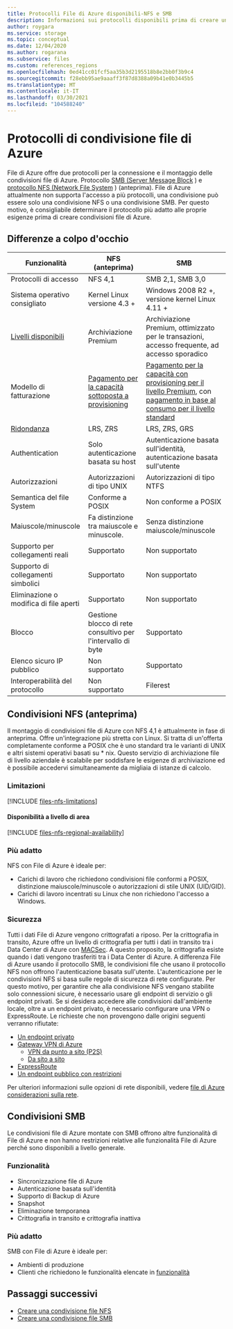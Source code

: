 ```yaml
---
title: Protocolli File di Azure disponibili-NFS e SMB
description: Informazioni sui protocolli disponibili prima di creare una condivisione file di Azure, tra cui Server Message Block (SMB) e NFS (Network File System).
author: roygara
ms.service: storage
ms.topic: conceptual
ms.date: 12/04/2020
ms.author: rogarana
ms.subservice: files
ms.custom: references_regions
ms.openlocfilehash: 0ed41cc01fcf5aa35b3d2195518b8e2bb0f3b9c4
ms.sourcegitcommit: f28ebb95ae9aaaff3f87d8388a09b41e0b3445b5
ms.translationtype: MT
ms.contentlocale: it-IT
ms.lasthandoff: 03/30/2021
ms.locfileid: "104588240"
---
```

# <a name="azure-file-share-protocols"></a>Protocolli di condivisione file di Azure

File di Azure offre due protocolli per la connessione e il montaggio delle condivisioni file di Azure. Protocollo [SMB (Server Message Block](/windows/win32/fileio/microsoft-smb-protocol-and-cifs-protocol-overview) ) e [protocollo NFS (Network File System](https://en.wikipedia.org/wiki/Network_File_System) ) (anteprima). File di Azure attualmente non supporta l'accesso a più protocolli, una condivisione può essere solo una condivisione NFS o una condivisione SMB. Per questo motivo, è consigliabile determinare il protocollo più adatto alle proprie esigenze prima di creare condivisioni file di Azure.

## <a name="differences-at-a-glance"></a>Differenze a colpo d'occhio

|Funzionalità  |NFS (anteprima)  |SMB  |
|---------|---------|---------|
|Protocolli di accesso     |NFS 4,1         |SMB 2,1, SMB 3,0         |
|Sistema operativo consigliato     |Kernel Linux versione 4.3 +         |Windows 2008 R2 +, versione kernel Linux 4.11 +         |
|[Livelli disponibili](storage-files-planning.md#storage-tiers)     |Archiviazione Premium         |Archiviazione Premium, ottimizzato per le transazioni, accesso frequente, ad accesso sporadico         |
|Modello di fatturazione         |[Pagamento per la capacità sottoposta a provisioning](./understanding-billing.md#provisioned-model)         |[Pagamento per la capacità con provisioning per il livello Premium](./understanding-billing.md#provisioned-model), con [pagamento in base al consumo per il livello standard](./understanding-billing.md#pay-as-you-go-model)         |
|[Ridondanza](storage-files-planning.md#redundancy)     |LRS, ZRS         |LRS, ZRS, GRS         |
|Authentication     |Solo autenticazione basata su host        |Autenticazione basata sull'identità, autenticazione basata sull'utente         |
|Autorizzazioni     |Autorizzazioni di tipo UNIX         |Autorizzazioni di tipo NTFS         |
|Semantica del file System     |Conforme a POSIX         |Non conforme a POSIX         |
|Maiuscole/minuscole     |Fa distinzione tra maiuscole e minuscole.         |Senza distinzione maiuscole/minuscole         |
|Supporto per collegamenti reali     |Supportato         |Non supportato         |
|Supporto di collegamenti simbolici     |Supportato         |Non supportato         |
|Eliminazione o modifica di file aperti     |Supportato         |Non supportato         |
|Blocco     |Gestione blocco di rete consultivo per l'intervallo di byte         |Supportato         |
|Elenco sicuro IP pubblico | Non supportato | Supportato|
|Interoperabilità del protocollo| Non supportato | Filerest|

## <a name="nfs-shares-preview"></a>Condivisioni NFS (anteprima)

Il montaggio di condivisioni file di Azure con NFS 4,1 è attualmente in fase di anteprima. Offre un'integrazione più stretta con Linux. Si tratta di un'offerta completamente conforme a POSIX che è uno standard tra le varianti di UNIX e altri sistemi operativi basati su * nix. Questo servizio di archiviazione file di livello aziendale è scalabile per soddisfare le esigenze di archiviazione ed è possibile accedervi simultaneamente da migliaia di istanze di calcolo.

### <a name="limitations"></a>Limitazioni

[!INCLUDE [files-nfs-limitations](../../../includes/files-nfs-limitations.md)]

#### <a name="regional-availability"></a>Disponibilità a livello di area

[!INCLUDE [files-nfs-regional-availability](../../../includes/files-nfs-regional-availability.md)]

### <a name="best-suited"></a>Più adatto

NFS con File di Azure è ideale per:

- Carichi di lavoro che richiedono condivisioni file conformi a POSIX, distinzione maiuscole/minuscole o autorizzazioni di stile UNIX (UID/GID).
- Carichi di lavoro incentrati su Linux che non richiedono l'accesso a Windows.

### <a name="security"></a>Sicurezza

Tutti i dati File di Azure vengono crittografati a riposo. Per la crittografia in transito, Azure offre un livello di crittografia per tutti i dati in transito tra i Data Center di Azure con [MACSec](https://en.wikipedia.org/wiki/IEEE_802.1AE). A questo proposito, la crittografia esiste quando i dati vengono trasferiti tra i Data Center di Azure. A differenza File di Azure usando il protocollo SMB, le condivisioni file che usano il protocollo NFS non offrono l'autenticazione basata sull'utente. L'autenticazione per le condivisioni NFS si basa sulle regole di sicurezza di rete configurate. Per questo motivo, per garantire che alla condivisione NFS vengano stabilite solo connessioni sicure, è necessario usare gli endpoint di servizio o gli endpoint privati. Se si desidera accedere alle condivisioni dall'ambiente locale, oltre a un endpoint privato, è necessario configurare una VPN o ExpressRoute. Le richieste che non provengono dalle origini seguenti verranno rifiutate:

- [Un endpoint privato](storage-files-networking-overview.md#private-endpoints)
- [Gateway VPN di Azure](../../vpn-gateway/vpn-gateway-about-vpngateways.md)
    - [VPN da punto a sito (P2S)](../../vpn-gateway/point-to-site-about.md)
    - [Da sito a sito](../../vpn-gateway/design.md#s2smulti)
- [ExpressRoute](../../expressroute/expressroute-introduction.md)
- [Un endpoint pubblico con restrizioni](storage-files-networking-overview.md#storage-account-firewall-settings)

Per ulteriori informazioni sulle opzioni di rete disponibili, vedere [file di Azure considerazioni sulla rete](storage-files-networking-overview.md).

## <a name="smb-shares"></a>Condivisioni SMB

Le condivisioni file di Azure montate con SMB offrono altre funzionalità di File di Azure e non hanno restrizioni relative alle funzionalità File di Azure perché sono disponibili a livello generale.

### <a name="features"></a>Funzionalità

- Sincronizzazione file di Azure
- Autenticazione basata sull'identità
- Supporto di Backup di Azure
- Snapshot
- Eliminazione temporanea
- Crittografia in transito e crittografia inattiva

### <a name="best-suited"></a>Più adatto

SMB con File di Azure è ideale per:

- Ambienti di produzione
- Clienti che richiedono le funzionalità elencate in [funzionalità](#features)

## <a name="next-steps"></a>Passaggi successivi

- [Creare una condivisione file NFS](storage-files-how-to-create-nfs-shares.md)
- [Creare una condivisione file SMB](storage-how-to-create-file-share.md)